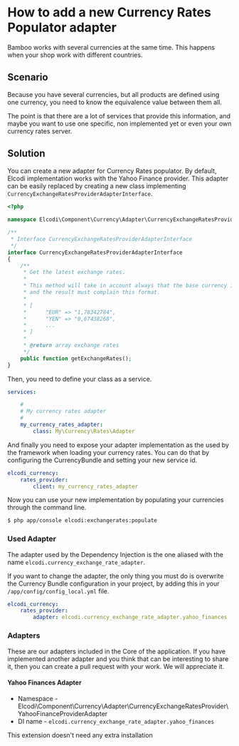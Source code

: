 # How to add a new Currency Rates Populator adapter

Bamboo works with several currencies at the same time. This happens when your
shop work with different countries.

## Scenario

Because you have several currencies, but all products are defined using one
currency, you need to know the equivalence value between them all.

The point is that there are a lot of services that provide this information, and
maybe you want to use one specific, non implemented yet or even your own
currency rates server.

## Solution

You can create a new adapter for Currency Rates populator. By default, Elcodi
implementation works with the Yahoo Finance provider. This adapter can be easily
replaced by creating a new class implementing 
`CurrencyExchangeRatesProviderAdapterInterface`.

``` php
<?php
 
namespace Elcodi\Component\Currency\Adapter\CurrencyExchangeRatesProvider\Interfaces;

/**
 * Interface CurrencyExchangeRatesProviderAdapterInterface
 */
interface CurrencyExchangeRatesProviderAdapterInterface
{
    /**
     * Get the latest exchange rates.
     *
     * This method will take in account always that the base currency is USD,
     * and the result must complain this format.
     *
     * [
     *      "EUR" => "1,78342784",
     *      "YEN" => "0,67438268",
     *      ...
     * ]
     *
     * @return array exchange rates
     */
    public function getExchangeRates();
}
```

Then, you need to define your class as a service.

``` yml
services:

    #
    # My currency rates adapter
    #
    my_currency_rates_adapter:
        class: My\Currency\Rates\Adapter
```

And finally you need to expose your adapter implementation as the used by the 
framework when loading your currency rates. You can do that by configuring the
CurrencyBundle and setting your new service id.

``` yml
elcodi_currency:
    rates_provider:
        client: my_currency_rates_adapter
```

Now you can use your new implementation by populating your currencies through
the command line.

``` bash
$ php app/console elcodi:exchangerates:populate
```

### Used Adapter

The adapter used by the Dependency Injection is the one aliased with the name
`elcodi.currency_exchange_rate_adapter`.

If you want to change the adapter, the only thing you must do is overwrite the
Currency Bundle configuration in your project, by adding this in your
`/app/config/config_local.yml` file.

``` yaml
elcodi_currency:
    rates_provider:
        adapter: elcodi.currency_exchange_rate_adapter.yahoo_finances
```

### Adapters

These are our adapters included in the Core of the application. If you have 
implemented another adapter and you think that can be interesting to share it,
then you can create a pull request with your work. We will appreciate it.

#### Yahoo Finances Adapter

* Namespace - Elcodi\Component\Currency\Adapter\CurrencyExchangeRatesProvider\YahooFinanceProviderAdapter
* DI name - `elcodi.currency_exchange_rate_adapter.yahoo_finances`

This extension doesn't need any extra installation
